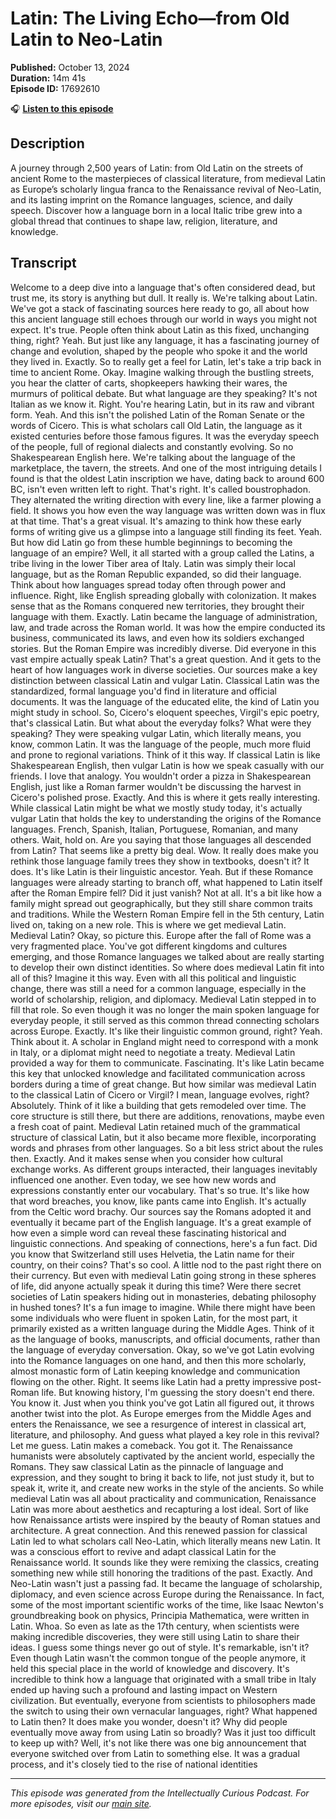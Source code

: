 # Latin: The Living Echo—from Old Latin to Neo-Latin

**Published:** October 13, 2024  
**Duration:** 14m 41s  
**Episode ID:** 17692610

🎧 **[Listen to this episode](https://intellectuallycurious.buzzsprout.com/2529712/episodes/17692610-latin-the-living-echo—from-old-latin-to-neo-latin)**

## Description

A journey through 2,500 years of Latin: from Old Latin on the streets of ancient Rome to the masterpieces of classical literature, from medieval Latin as Europe’s scholarly lingua franca to the Renaissance revival of Neo-Latin, and its lasting imprint on the Romance languages, science, and daily speech. Discover how a language born in a local Italic tribe grew into a global thread that continues to shape law, religion, literature, and knowledge.

## Transcript

Welcome to a deep dive into a language that's often considered dead, but trust me, its story is anything but dull. It really is. We're talking about Latin. We've got a stack of fascinating sources here ready to go, all about how this ancient language still echoes through our world in ways you might not expect. It's true. People often think about Latin as this fixed, unchanging thing, right? Yeah. But just like any language, it has a fascinating journey of change and evolution, shaped by the people who spoke it and the world they lived in. Exactly. So to really get a feel for Latin, let's take a trip back in time to ancient Rome. Okay. Imagine walking through the bustling streets, you hear the clatter of carts, shopkeepers hawking their wares, the murmurs of political debate. But what language are they speaking? It's not Italian as we know it. Right. You're hearing Latin, but in its raw and vibrant form. Yeah. And this isn't the polished Latin of the Roman Senate or the words of Cicero. This is what scholars call Old Latin, the language as it existed centuries before those famous figures. It was the everyday speech of the people, full of regional dialects and constantly evolving. So no Shakespearean English here. We're talking about the language of the marketplace, the tavern, the streets. And one of the most intriguing details I found is that the oldest Latin inscription we have, dating back to around 600 BC, isn't even written left to right. That's right. It's called boustrophadon. They alternated the writing direction with every line, like a farmer plowing a field. It shows you how even the way language was written down was in flux at that time. That's a great visual. It's amazing to think how these early forms of writing give us a glimpse into a language still finding its feet. Yeah. But how did Latin go from these humble beginnings to becoming the language of an empire? Well, it all started with a group called the Latins, a tribe living in the lower Tiber area of Italy. Latin was simply their local language, but as the Roman Republic expanded, so did their language. Think about how languages spread today often through power and influence. Right, like English spreading globally with colonization. It makes sense that as the Romans conquered new territories, they brought their language with them. Exactly. Latin became the language of administration, law, and trade across the Roman world. It was how the empire conducted its business, communicated its laws, and even how its soldiers exchanged stories. But the Roman Empire was incredibly diverse. Did everyone in this vast empire actually speak Latin? That's a great question. And it gets to the heart of how languages work in diverse societies. Our sources make a key distinction between classical Latin and vulgar Latin. Classical Latin was the standardized, formal language you'd find in literature and official documents. It was the language of the educated elite, the kind of Latin you might study in school. So, Cicero's eloquent speeches, Virgil's epic poetry, that's classical Latin. But what about the everyday folks? What were they speaking? They were speaking vulgar Latin, which literally means, you know, common Latin. It was the language of the people, much more fluid and prone to regional variations. Think of it this way. If classical Latin is like Shakespearean English, then vulgar Latin is how we speak casually with our friends. I love that analogy. You wouldn't order a pizza in Shakespearean English, just like a Roman farmer wouldn't be discussing the harvest in Cicero's polished prose. Exactly. And this is where it gets really interesting. While classical Latin might be what we mostly study today, it's actually vulgar Latin that holds the key to understanding the origins of the Romance languages. French, Spanish, Italian, Portuguese, Romanian, and many others. Wait, hold on. Are you saying that those languages all descended from Latin? That seems like a pretty big deal. Wow. It really does make you rethink those language family trees they show in textbooks, doesn't it? It does. It's like Latin is their linguistic ancestor. Yeah. But if these Romance languages were already starting to branch off, what happened to Latin itself after the Roman Empire fell? Did it just vanish? Not at all. It's a bit like how a family might spread out geographically, but they still share common traits and traditions. While the Western Roman Empire fell in the 5th century, Latin lived on, taking on a new role. This is where we get medieval Latin. Medieval Latin? Okay, so picture this. Europe after the fall of Rome was a very fragmented place. You've got different kingdoms and cultures emerging, and those Romance languages we talked about are really starting to develop their own distinct identities. So where does medieval Latin fit into all of this? Imagine it this way. Even with all this political and linguistic change, there was still a need for a common language, especially in the world of scholarship, religion, and diplomacy. Medieval Latin stepped in to fill that role. So even though it was no longer the main spoken language for everyday people, it still served as this common thread connecting scholars across Europe. Exactly. It's like their linguistic common ground, right? Yeah. Think about it. A scholar in England might need to correspond with a monk in Italy, or a diplomat might need to negotiate a treaty. Medieval Latin provided a way for them to communicate. Fascinating. It's like Latin became this key that unlocked knowledge and facilitated communication across borders during a time of great change. But how similar was medieval Latin to the classical Latin of Cicero or Virgil? I mean, language evolves, right? Absolutely. Think of it like a building that gets remodeled over time. The core structure is still there, but there are additions, renovations, maybe even a fresh coat of paint. Medieval Latin retained much of the grammatical structure of classical Latin, but it also became more flexible, incorporating words and phrases from other languages. So a bit less strict about the rules then. Exactly. And it makes sense when you consider how cultural exchange works. As different groups interacted, their languages inevitably influenced one another. Even today, we see how new words and expressions constantly enter our vocabulary. That's so true. It's like how that word breaches, you know, like pants came into English. It's actually from the Celtic word brachy. Our sources say the Romans adopted it and eventually it became part of the English language. It's a great example of how even a simple word can reveal these fascinating historical and linguistic connections. And speaking of connections, here's a fun fact. Did you know that Switzerland still uses Helvetia, the Latin name for their country, on their coins? That's so cool. A little nod to the past right there on their currency. But even with medieval Latin going strong in these spheres of life, did anyone actually speak it during this time? Were there secret societies of Latin speakers hiding out in monasteries, debating philosophy in hushed tones? It's a fun image to imagine. While there might have been some individuals who were fluent in spoken Latin, for the most part, it primarily existed as a written language during the Middle Ages. Think of it as the language of books, manuscripts, and official documents, rather than the language of everyday conversation. Okay, so we've got Latin evolving into the Romance languages on one hand, and then this more scholarly, almost monastic form of Latin keeping knowledge and communication flowing on the other. Right. It seems like Latin had a pretty impressive post-Roman life. But knowing history, I'm guessing the story doesn't end there. You know it. Just when you think you've got Latin all figured out, it throws another twist into the plot. As Europe emerges from the Middle Ages and enters the Renaissance, we see a resurgence of interest in classical art, literature, and philosophy. And guess what played a key role in this revival? Let me guess. Latin makes a comeback. You got it. The Renaissance humanists were absolutely captivated by the ancient world, especially the Romans. They saw classical Latin as the pinnacle of language and expression, and they sought to bring it back to life, not just study it, but to speak it, write it, and create new works in the style of the ancients. So while medieval Latin was all about practicality and communication, Renaissance Latin was more about aesthetics and recapturing a lost ideal. Sort of like how Renaissance artists were inspired by the beauty of Roman statues and architecture. A great connection. And this renewed passion for classical Latin led to what scholars call Neo-Latin, which literally means new Latin. It was a conscious effort to revive and adapt classical Latin for the Renaissance world. It sounds like they were remixing the classics, creating something new while still honoring the traditions of the past. Exactly. And Neo-Latin wasn't just a passing fad. It became the language of scholarship, diplomacy, and even science across Europe during the Renaissance. In fact, some of the most important scientific works of the time, like Isaac Newton's groundbreaking book on physics, Principia Mathematica, were written in Latin. Whoa. So even as late as the 17th century, when scientists were making incredible discoveries, they were still using Latin to share their ideas. I guess some things never go out of style. It's remarkable, isn't it? Even though Latin wasn't the common tongue of the people anymore, it held this special place in the world of knowledge and discovery. It's incredible to think how a language that originated with a small tribe in Italy ended up having such a profound and lasting impact on Western civilization. But eventually, everyone from scientists to philosophers made the switch to using their own vernacular languages, right? What happened to Latin then? It does make you wonder, doesn't it? Why did people eventually move away from using Latin so broadly? Was it just too difficult to keep up with? Well, it's not like there was one big announcement that everyone switched over from Latin to something else. It was a gradual process, and it's closely tied to the rise of national identities

---
*This episode was generated from the Intellectually Curious Podcast. For more episodes, visit our [main site](https://intellectuallycurious.buzzsprout.com).*
